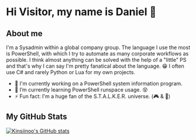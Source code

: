 # Hi Visitor, my name is Daniel 👋

## About me

I'm a Sysadmin within a global company group. The language I use the most is PowerShell, with which I try to automate as many corporate workflows as possible. I think almost anything can be solved with the help of a "little" PS and that's why I can say I'm pretty fanatical about the language. :grin: I often use C# and rarely Python or Lua for my own projects.

- 🔭 I'm currently working on a PowerShell system information program.
- 🌱 I’m currently learning PowerShell runspace usage. :dizzy_face:
- ⚡ Fun fact: I'm a huge fan of the S.T.A.L.K.E.R. universe. (:video_game: & :book:)

## My GitHub Stats

[![Kinsiinoo's GitHub stats](https://github-readme-stats.vercel.app/api?username=kinsiinoo&show_icons=true&hide=stars&theme=dark&bg_color=135,28313b,485461&title_color=0CBABA&icon_color=0CBABA&text_color=ffffff&hide_border=true&include_all_commits=true)](https://github.com/Kinsiinoo)

